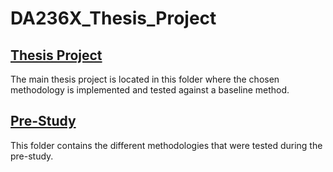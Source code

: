 # DA236X_Thesis_Project
## [Thesis Project](thesis_project)
The main thesis project is located in this folder where the chosen methodology is implemented and tested against a baseline method.
## [Pre-Study](pre_study)
This folder contains the different methodologies that were tested during the pre-study.